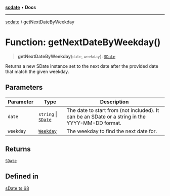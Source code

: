 [**scdate**](../README.md) • **Docs**

---

[scdate](../README.md) / getNextDateByWeekday

# Function: getNextDateByWeekday()

> **getNextDateByWeekday**(`date`, `weekday`): [`SDate`](../classes/SDate.md)

Returns a new SDate instance set to the next date after the provided date
that match the given weekday.

## Parameters

| Parameter | Type                                       | Description                                                                                     |
| --------- | ------------------------------------------ | ----------------------------------------------------------------------------------------------- |
| `date`    | `string` \| [`SDate`](../classes/SDate.md) | The date to start from (not included). It can be an SDate or a string in the YYYY-MM-DD format. |
| `weekday` | [`Weekday`](../enumerations/Weekday.md)    | The weekday to find the next date for.                                                          |

## Returns

[`SDate`](../classes/SDate.md)

## Defined in

[sDate.ts:68](https://github.com/ericvera/scdate/blob/main/src/sDate.ts#L68)
